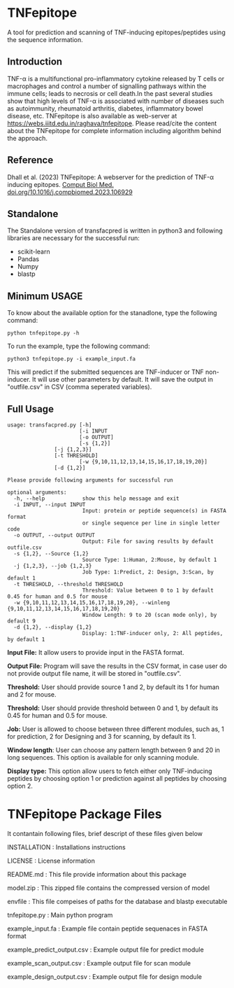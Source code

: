 # **TNFepitope**
A tool for prediction and scanning of TNF-inducing epitopes/peptides using the sequence information.
## Introduction
TNF-α is a multifunctional pro-inflammatory cytokine released by T cells or macrophages and control a number of signalling pathways within the immune cells; leads to necrosis or cell death.In the past several studies show that high levels of TNF-α is associated with number of diseases such as autoimmunity, rheumatoid arthritis, diabetes, inflammatory bowel disease, etc. 
TNFepitope is also available as web-server at https://webs.iiitd.edu.in/raghava/tnfepitope. Please read/cite the content about the TNFepitope for complete information including algorithm behind the approach.

## Reference
 Dhall et al. (2023) TNFepitope: A webserver for the prediction of TNF-α inducing epitopes. <a href="https://doi.org/10.1016/j.compbiomed.2023.106929">Comput Biol Med. doi.org/10.1016/j.compbiomed.2023.106929</a>
## Standalone
The Standalone version of transfacpred is written in python3 and following libraries are necessary for the successful run:
- scikit-learn
- Pandas
- Numpy
- blastp

## Minimum USAGE
To know about the available option for the stanadlone, type the following command:
```
python tnfepitope.py -h
```
To run the example, type the following command:
```
python3 tnfepitope.py -i example_input.fa
```
This will predict if the submitted sequences are TNF-inducer or TNF non-inducer. It will use other parameters by default. It will save the output in "outfile.csv" in CSV (comma seperated variables).

## Full Usage
```
usage: transfacpred.py [-h] 
                       [-i INPUT 
                       [-o OUTPUT]
                       [-s {1,2}]
		       [-j {1,2,3}]
		       [-t THRESHOLD]
                       [-w {9,10,11,12,13,14,15,16,17,18,19,20}]
		       [-d {1,2}]
```
```
Please provide following arguments for successful run

optional arguments:
  -h, --help            show this help message and exit
  -i INPUT, --input INPUT
                        Input: protein or peptide sequence(s) in FASTA format
                        or single sequence per line in single letter code
  -o OUTPUT, --output OUTPUT
                        Output: File for saving results by default outfile.csv
  -s {1,2}, --Source {1,2}
                        Source Type: 1:Human, 2:Mouse, by default 1
  -j {1,2,3}, --job {1,2,3}
                        Job Type: 1:Predict, 2: Design, 3:Scan, by default 1
  -t THRESHOLD, --threshold THRESHOLD
                        Threshold: Value between 0 to 1 by default 0.45 for human and 0.5 for mouse
  -w {9,10,11,12,13,14,15,16,17,18,19,20}, --winleng {9,10,11,12,13,14,15,16,17,18,19,20}
                        Window Length: 9 to 20 (scan mode only), by default 9
  -d {1,2}, --display {1,2}
                        Display: 1:TNF-inducer only, 2: All peptides, by default 1
```

**Input File:** It allow users to provide input in the FASTA format.

**Output File:** Program will save the results in the CSV format, in case user do not provide output file name, it will be stored in "outfile.csv".

**Threshold:** User should provide source 1 and 2, by default its 1 for human and 2 for mouse.

**Threshold:** User should provide threshold between 0 and 1, by default its 0.45 for human and 0.5 for mouse.

**Job:** User is allowed to choose between three different modules, such as, 1 for prediction, 2 for Designing and 3 for scanning, by default its 1.

**Window length**: User can choose any pattern length between 9 and 20 in long sequences. This option is available for only scanning module.

**Display type:** This option allow users to fetch either only TNF-inducing peptides by choosing option 1 or prediction against all peptides by choosing option 2.

TNFepitope Package Files
=======================
It contantain following files, brief descript of these files given below

INSTALLATION                    : Installations instructions

LICENSE                         : License information

README.md                       : This file provide information about this package

model.zip                       : This zipped file contains the compressed version of model

envfile                         : This file compeises of paths for the database and blastp executable

tnfepitope.py                  : Main python program

example_input.fa                : Example file contain peptide sequenaces in FASTA format

example_predict_output.csv      : Example output file for predict module

example_scan_output.csv         : Example output file for scan module

example_design_output.csv       : Example output file for design module
